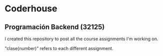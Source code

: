 # Coderhouse
## Programación Backend (32125)

I created this repository to post all the course assignments I'm working on.

"clase(number)" refers to each different assignment.